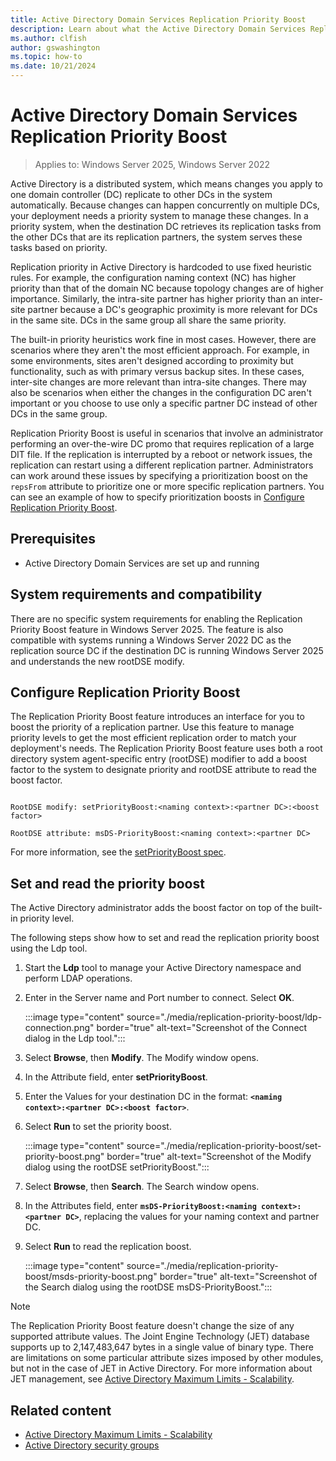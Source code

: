 ```yaml
---
title: Active Directory Domain Services Replication Priority Boost
description: Learn about what the Active Directory Domain Services Replication Priority Boost feature is and how to manage it.
ms.author: clfish
author: gswashington
ms.topic: how-to
ms.date: 10/21/2024
---
```


# Active Directory Domain Services Replication Priority Boost

>Applies to: Windows Server 2025, Windows Server 2022

Active Directory is a distributed system, which means changes you apply to one domain controller (DC) replicate to other DCs in the system automatically. Because changes can happen concurrently on multiple DCs, your deployment needs a priority system to manage these changes. In a priority system, when the destination DC retrieves its replication tasks from the other DCs that are its replication partners, the system serves these tasks based on priority. 

Replication priority in Active Directory is hardcoded to use fixed heuristic rules. For example, the configuration naming context (NC) has higher priority than that of the domain NC because topology changes are of higher importance. Similarly, the intra-site partner has higher priority than an inter-site partner because a DC's geographic proximity is more relevant for DCs in the same site. DCs in the same group all share the same priority.

The built-in priority heuristics work fine in most cases. However, there are scenarios where they aren't the most efficient approach. For example, in some environments, sites aren't designed according to proximity but functionality, such as with primary versus backup sites. In these cases, inter-site changes are more relevant than intra-site changes. There may also be scenarios when either the changes in the configuration DC aren't important or you choose to use only a specific partner DC instead of other DCs in the same group.

Replication Priority Boost is useful in scenarios that involve an administrator performing an over-the-wire DC promo that requires replication of a large DIT file. If the replication is interrupted by a reboot or network issues, the replication can restart using a different replication partner. Administrators can work around these issues by specifying a prioritization boost on the `repsFrom` attribute to prioritize one or more specific replication partners. You can see an example of how to specify prioritization boosts in [Configure Replication Priority Boost](#configure-replication-priority-boost).

## Prerequisites

- Active Directory Domain Services are set up and running

## System requirements and compatibility

There are no specific system requirements for enabling the Replication Priority Boost feature in Windows Server 2025. The feature is also compatible with systems running a Windows Server 2022 DC as the replication source DC if the destination DC is running Windows Server 2025 and understands the new rootDSE modify.

## Configure Replication Priority Boost

The Replication Priority Boost feature introduces an interface for you to boost the priority of a replication partner. Use this feature to manage priority levels to get the most efficient replication order to match your deployment's needs. The Replication Priority Boost feature uses both a root directory system agent-specific entry (rootDSE) modifier to add a boost factor to the system to designate priority and rootDSE attribute to read the boost factor.

```Cmd

RootDSE modify: setPriorityBoost:<naming context>:<partner DC>:<boost factor>

RootDSE attribute: msDS-PriorityBoost:<naming context>:<partner DC>

```

For more information, see the [setPriorityBoost spec](/openspecs/windows_protocols/ms-adts/ee15e25a-a5b1-4229-904b-6f48cee9b793).

## Set and read the priority boost

The Active Directory administrator adds the boost factor on top of the built-in priority level.

The following steps show how to set and read the replication priority boost using the Ldp tool.

1. Start the **Ldp** tool to manage your Active Directory namespace and perform LDAP operations.

1. Enter in the Server name and Port number to connect. Select **OK**.

    :::image type="content" source="./media/replication-priority-boost/ldp-connection.png" border="true" alt-text="Screenshot of the Connect dialog in the Ldp tool.":::

1. Select **Browse**, then **Modify**. The Modify window opens.

1. In the Attribute field, enter **setPriorityBoost**.

1. Enter the Values for your destination DC in the format: **`<naming context>:<partner DC>:<boost factor>`**.

1. Select **Run** to set the priority boost.

    :::image type="content" source="./media/replication-priority-boost/set-priority-boost.png" border="true" alt-text="Screenshot of the Modify dialog using the rootDSE setPriorityBoost.":::

1. Select **Browse**, then **Search**. The Search window opens.

1. In the Attributes field, enter **`msDS-PriorityBoost:<naming context>:<partner DC>`**, replacing the values for your naming context and partner DC.

1. Select **Run** to read the replication boost.

    :::image type="content" source="./media/replication-priority-boost/msds-priority-boost.png" border="true" alt-text="Screenshot of the Search dialog using the rootDSE msDS-PriorityBoost.":::

> [!NOTE]
> The Replication Priority Boost feature doesn't change the size of any supported attribute values. The Joint Engine Technology (JET) database supports up to 2,147,483,647 bytes in a single value of binary type. There are limitations on some particular attribute sizes imposed by other modules, but not in the case of JET in Active Directory. For more information about JET management, see [Active Directory Maximum Limits - Scalability](/windows-server/identity/ad-ds/plan/active-directory-domain-services-maximum-limits).

## Related content

- [Active Directory Maximum Limits - Scalability](/windows-server/identity/ad-ds/plan/active-directory-domain-services-maximum-limits#maximum-number-of-objects)
- [Active Directory security groups](/windows-server/identity/ad-ds/manage/understand-security-groups)
